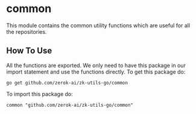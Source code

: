 
# common

This module contains the common utility functions which are useful for all the repositories.


## How To Use

All the functions are exported. We only need to have this package in our import statement and use the functions directly.
To get this package do:
```
go get github.com/zerok-ai/zk-utils-go/common
```

To import this package do:
```
common "github.com/zerok-ai/zk-utils-go/common"
```



    
